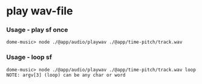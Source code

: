 # play wav-file

### Usage - play sf once
    dome-music> node ./@app/audio/playwav ./@app/time-pitch/track.wav

### Usage - loop sf 
    dome-music> node ./@app/audio/playwav ./@app/time-pitch/track.wav loop
    NOTE: argv[3] (loop) can be any char or word

